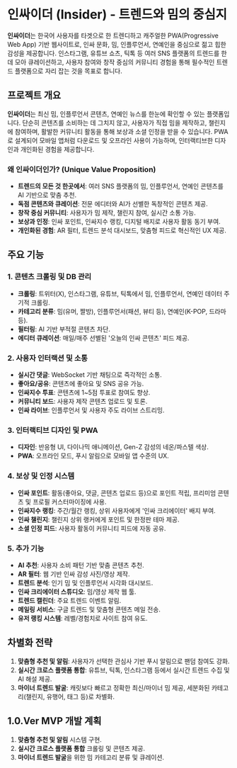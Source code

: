 # 인싸이더 (Insider) - 트렌드와 밈의 중심지

**인싸이더**는 한국어 사용자를 타겟으로 한 트렌디하고 캐주얼한 PWA(Progressive Web App) 기반 웹사이트로, 인싸 문화, 밈, 인플루언서, 연예인을 중심으로 젊고 힙한 감성을 제공합니다. 인스타그램, 유튜브 쇼츠, 틱톡 등 여러 SNS 플랫폼의 트렌드를 한데 모아 큐레이션하고, 사용자 참여와 창작 중심의 커뮤니티 경험을 통해 필수적인 트렌드 플랫폼으로 자리 잡는 것을 목표로 합니다.

## 프로젝트 개요

**인싸이더**는 최신 밈, 인플루언서 콘텐츠, 연예인 뉴스를 한눈에 확인할 수 있는 플랫폼입니다. 단순히 콘텐츠를 소비하는 데 그치지 않고, 사용자가 직접 밈을 제작하고, 챌린지에 참여하며, 활발한 커뮤니티 활동을 통해 보상과 소셜 인정을 받을 수 있습니다. PWA로 설계되어 모바일 앱처럼 다운로드 및 오프라인 사용이 가능하며, 인터랙티브한 디자인과 개인화된 경험을 제공합니다.

### 왜 인싸이더인가? (Unique Value Proposition)

- **트렌드의 모든 것 한곳에서**: 여러 SNS 플랫폼의 밈, 인플루언서, 연예인 콘텐츠를 AI 기반으로 맞춤 추천.
- **독점 콘텐츠와 큐레이션**: 전문 에디터와 AI가 선별한 독창적인 콘텐츠 제공.
- **창작 중심 커뮤니티**: 사용자가 밈 제작, 챌린지 참여, 실시간 소통 가능.
- **보상과 인정**: 인싸 포인트, 인싸지수 랭킹, 디지털 배지로 사용자 활동 동기 부여.
- **개인화된 경험**: AR 필터, 트렌드 분석 대시보드, 맞춤형 피드로 혁신적인 UX 제공.

## 주요 기능

### 1. 콘텐츠 크롤링 및 DB 관리

- **크롤링**: 트위터(X), 인스타그램, 유튜브, 틱톡에서 밈, 인플루언서, 연예인 데이터 주기적 크롤링.
- **카테고리 분류**: 밈(유머, 짤방), 인플루언서(패션, 뷰티 등), 연예인(K-POP, 드라마 등).
- **필터링**: AI 기반 부적절 콘텐츠 차단.
- **에디터 큐레이션**: 매일/매주 선별된 '오늘의 인싸 콘텐츠' 피드 제공.

### 2. 사용자 인터랙션 및 소통

- **실시간 댓글**: WebSocket 기반 채팅으로 즉각적인 소통.
- **좋아요/공유**: 콘텐츠에 좋아요 및 SNS 공유 가능.
- **인싸지수 투표**: 콘텐츠에 1~5점 투표로 참여도 향상.
- **커뮤니티 보드**: 사용자 제작 콘텐츠 업로드 및 토론.
- **인싸 라이브**: 인플루언서 및 사용자 주도 라이브 스트리밍.

### 3. 인터랙티브 디자인 및 PWA

- **디자인**: 반응형 UI, 다이나믹 애니메이션, Gen-Z 감성의 네온/파스텔 색상.
- **PWA**: 오프라인 모드, 푸시 알림으로 모바일 앱 수준의 UX.

### 4. 보상 및 인정 시스템

- **인싸 포인트**: 활동(좋아요, 댓글, 콘텐츠 업로드 등)으로 포인트 적립, 프리미엄 콘텐츠 및 프로필 커스터마이징에 사용.
- **인싸지수 랭킹**: 주간/월간 랭킹, 상위 사용자에게 '인싸 크리에이터' 배지 부여.
- **인싸 챌린지**: 챌린지 상위 랭커에게 포인트 및 한정판 테마 제공.
- **소셜 인정 피드**: 사용자 활동이 커뮤니티 피드에 자동 공유.

### 5. 추가 기능

- **AI 추천**: 사용자 소비 패턴 기반 맞춤 콘텐츠 추천.
- **AR 필터**: 웹 기반 인싸 감성 사진/영상 제작.
- **트렌드 분석**: 인기 밈 및 인플루언서 시각화 대시보드.
- **인싸 크리에이터 스튜디오**: 밈/영상 제작 웹 툴.
- **트렌드 캘린더**: 주요 트렌드 이벤트 알림.
- **메일링 서비스**: 구글 트렌드 및 맞춤형 콘텐츠 메일 전송.
- **유저 랭킹 시스템**: 레벨/경험치로 사이트 참여 유도.

## 차별화 전략

1. **맞춤형 추천 및 알림**: 사용자가 선택한 관심사 기반 푸시 알림으로 팬덤 참여도 강화.
2. **실시간 크로스 플랫폼 통합**: 유튜브, 틱톡, 인스타그램 등에서 실시간 트렌드 수집 및 AI 해설 제공.
3. **마이너 트렌드 발굴**: 캐릿보다 빠르고 정확한 최신/마이너 밈 제공, 세분화된 카테고리(챌린지, 유행어, 태그 등)로 차별화.

## 1.0.Ver MVP 개발 계획

1. **맞춤형 추천 및 알림** 시스템 구현.
2. **실시간 크로스 플랫폼 통합** 크롤링 및 콘텐츠 제공.
3. **마이너 트렌드 발굴**을 위한 밈 카테고리 분류 및 큐레이션.
